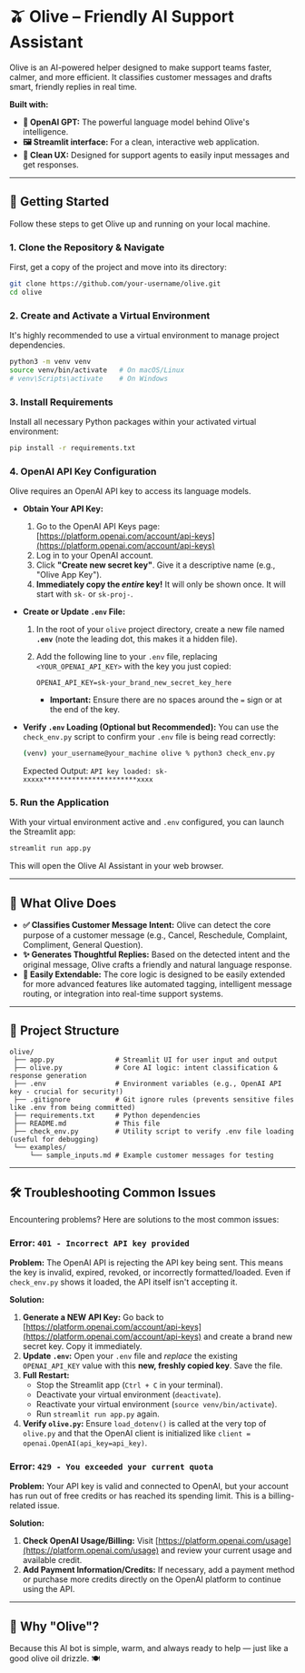 # 🫒 Olive – Friendly AI Support Assistant

Olive is an AI-powered helper designed to make support teams faster, calmer, and more efficient. It classifies customer messages and drafts smart, friendly replies in real time.

**Built with:**

  * **🧠 OpenAI GPT:** The powerful language model behind Olive's intelligence.
  * **🖼️ Streamlit interface:** For a clean, interactive web application.
  * **💬 Clean UX:** Designed for support agents to easily input messages and get responses.

-----

## 🚀 Getting Started

Follow these steps to get Olive up and running on your local machine.

### 1\. Clone the Repository & Navigate

First, get a copy of the project and move into its directory:

```bash
git clone https://github.com/your-username/olive.git
cd olive
```

### 2\. Create and Activate a Virtual Environment

It's highly recommended to use a virtual environment to manage project dependencies.

```bash
python3 -m venv venv
source venv/bin/activate   # On macOS/Linux
# venv\Scripts\activate    # On Windows
```

### 3\. Install Requirements

Install all necessary Python packages within your activated virtual environment:

```bash
pip install -r requirements.txt
```

### 4\. OpenAI API Key Configuration

Olive requires an OpenAI API key to access its language models.

  * **Obtain Your API Key:**

    1.  Go to the OpenAI API Keys page: [https://platform.openai.com/account/api-keys](https://platform.openai.com/account/api-keys)
    2.  Log in to your OpenAI account.
    3.  Click **"Create new secret key"**. Give it a descriptive name (e.g., "Olive App Key").
    4.  **Immediately copy the *entire* key\!** It will only be shown once. It will start with `sk-` or `sk-proj-`.

  * **Create or Update `.env` File:**

    1.  In the root of your `olive` project directory, create a new file named **`.env`** (note the leading dot, this makes it a hidden file).

    2.  Add the following line to your `.env` file, replacing `<YOUR_OPENAI_API_KEY>` with the key you just copied:

        ```dotenv
        OPENAI_API_KEY=sk-your_brand_new_secret_key_here
        ```

          * **Important:** Ensure there are no spaces around the `=` sign or at the end of the key.

  * **Verify `.env` Loading (Optional but Recommended):**
    You can use the `check_env.py` script to confirm your `.env` file is being read correctly:

    ```bash
    (venv) your_username@your_machine olive % python3 check_env.py
    ```

    Expected Output: `API key loaded: sk-xxxxx***********************xxxx`

### 5\. Run the Application

With your virtual environment active and `.env` configured, you can launch the Streamlit app:

```bash
streamlit run app.py
```

This will open the Olive AI Assistant in your web browser.

-----

## 🧠 What Olive Does

  * **✅ Classifies Customer Message Intent:** Olive can detect the core purpose of a customer message (e.g., Cancel, Reschedule, Complaint, Compliment, General Question).
  * **✨ Generates Thoughtful Replies:** Based on the detected intent and the original message, Olive crafts a friendly and natural language response.
  * **🔁 Easily Extendable:** The core logic is designed to be easily extended for more advanced features like automated tagging, intelligent message routing, or integration into real-time support systems.

-----

## 📂 Project Structure

```
olive/
 ├── app.py               # Streamlit UI for user input and output
 ├── olive.py             # Core AI logic: intent classification & response generation
 ├── .env                 # Environment variables (e.g., OpenAI API key - crucial for security!)
 ├── .gitignore           # Git ignore rules (prevents sensitive files like .env from being committed)
 ├── requirements.txt     # Python dependencies
 ├── README.md            # This file
 ├── check_env.py         # Utility script to verify .env file loading (useful for debugging)
 └── examples/
     └── sample_inputs.md # Example customer messages for testing
```

-----

## 🛠️ Troubleshooting Common Issues

Encountering problems? Here are solutions to the most common issues:

### Error: `401 - Incorrect API key provided`

**Problem:** The OpenAI API is rejecting the API key being sent. This means the key is invalid, expired, revoked, or incorrectly formatted/loaded. Even if `check_env.py` shows it loaded, the API itself isn't accepting it.

**Solution:**

1.  **Generate a NEW API Key:** Go back to [https://platform.openai.com/account/api-keys](https://platform.openai.com/account/api-keys) and create a brand new secret key. Copy it immediately.
2.  **Update `.env`:** Open your `.env` file and *replace* the existing `OPENAI_API_KEY` value with this **new, freshly copied key**. Save the file.
3.  **Full Restart:**
      * Stop the Streamlit app (`Ctrl + C` in your terminal).
      * Deactivate your virtual environment (`deactivate`).
      * Reactivate your virtual environment (`source venv/bin/activate`).
      * Run `streamlit run app.py` again.
4.  **Verify `olive.py`:** Ensure `load_dotenv()` is called at the very top of `olive.py` and that the OpenAI client is initialized like `client = openai.OpenAI(api_key=api_key)`.

### Error: `429 - You exceeded your current quota`

**Problem:** Your API key is valid and connected to OpenAI, but your account has run out of free credits or has reached its spending limit. This is a billing-related issue.

**Solution:**

1.  **Check OpenAI Usage/Billing:** Visit [https://platform.openai.com/usage](https://platform.openai.com/usage) and review your current usage and available credit.
2.  **Add Payment Information/Credits:** If necessary, add a payment method or purchase more credits directly on the OpenAI platform to continue using the API.

-----

## 🙌 Why "Olive"?

Because this AI bot is simple, warm, and always ready to help — just like a good olive oil drizzle. 🍽️